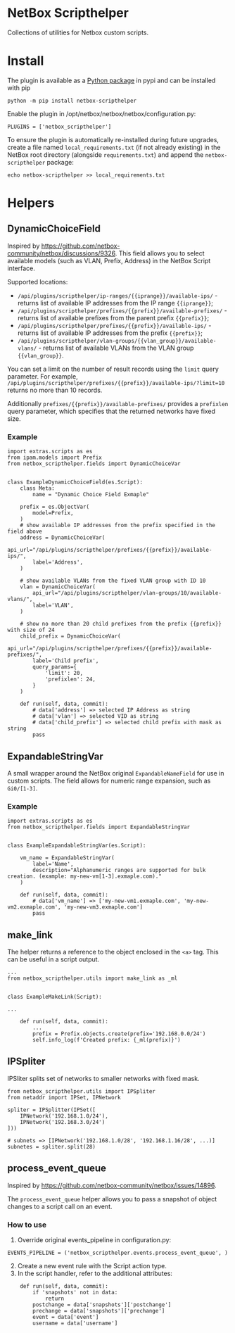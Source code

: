 # NetBox Scripthelper

Collections of utilities for Netbox custom scripts.

# Install
The plugin is available as a [Python package](https://pypi.org/project/netbox-scripthelper/) in pypi and can be installed with pip
```
python -m pip install netbox-scripthelper
```

Enable the plugin in /opt/netbox/netbox/netbox/configuration.py:
```
PLUGINS = ['netbox_scripthelper']
```

To ensure the plugin is automatically re-installed during future upgrades, create a file named `local_requirements.txt` (if not already existing) in the NetBox root directory (alongside `requirements.txt`) and append the `netbox-scripthelper` package:

```no-highlight
echo netbox-scripthelper >> local_requirements.txt
```

# Helpers

## DynamicChoiceField

Inspired by https://github.com/netbox-community/netbox/discussions/9326.
This field allows you to select available models (such as VLAN, Prefix, Address) in the NetBox Script interface.

Supported locations:

* `/api/plugins/scripthelper/ip-ranges/{{iprange}}/available-ips/` - returns list of available IP addresses from the IP range `{{iprange}}`;
* `/api/plugins/scripthelper/prefixes/{{prefix}}/available-prefixes/` - returns list of available prefixes from the parent prefix `{{prefix}}`;
* `/api/plugins/scripthelper/prefixes/{{prefix}}/available-ips/` - returns list of available IP addresses from the prefix `{{prefix}}`;
* `/api/plugins/scripthelper/vlan-groups/{{vlan_group}}/available-vlans/` - returns list of available VLANs from the VLAN group `{{vlan_group}}`.

You can set a limit on the number of result records using the `limit` query parameter. For example, `/api/plugins/scripthelper/prefixes/{{prefix}}/available-ips/?limit=10` returns no more than 10 records.

Additionally `prefixes/{{prefix}}/available-prefixes/` provides a `prefixlen` query parameter, which specifies that the returned networks have fixed size.

### Example

```
import extras.scripts as es
from ipam.models import Prefix
from netbox_scripthelper.fields import DynamicChoiceVar


class ExampleDynamicChoiceField(es.Script):
    class Meta:
        name = "Dynamic Choice Field Exmaple"

    prefix = es.ObjectVar(
        model=Prefix,
    )
    # show available IP addresses from the prefix specified in the field above
    address = DynamicChoiceVar(
        api_url="/api/plugins/scripthelper/prefixes/{{prefix}}/available-ips/",
        label='Address',
    )
    
    # show available VLANs from the fixed VLAN group with ID 10
    vlan = DynamicChoiceVar(
        api_url="/api/plugins/scripthelper/vlan-groups/10/available-vlans/",
        label='VLAN',
    )
    
    # show no more than 20 child prefixes from the prefix {{prefix}} with size of 24
    child_prefix = DynamicChoiceVar(
        api_url="/api/plugins/scripthelper/prefixes/{{prefix}}/available-prefixes/",
        label='Child prefix',
        query_params={
            'limit': 20,
            'prefixlen': 24,
        }
    )

    def run(self, data, commit):
        # data['address'] => selected IP Address as string
        # data['vlan'] => selected VID as string
        # data['child_prefix'] => selected child prefix with mask as string
        pass

```

## ExpandableStringVar

A small wrapper around the NetBox original `ExpandableNameField` for use in custom scripts. The field allows for numeric range expansion, such as `Gi0/[1-3]`. 


### Example

```
import extras.scripts as es
from netbox_scripthelper.fields import ExpandableStringVar


class ExampleExpandableStringVar(es.Script):

    vm_name = ExpandableStringVar(
        label='Name',
        description="Alphanumeric ranges are supported for bulk creation. (example: my-new-vm[1-3].exmaple.com)."
    )

    def run(self, data, commit):
        # data['vm_name'] => ['my-new-vm1.exmaple.com', 'my-new-vm2.exmaple.com', 'my-new-vm3.exmaple.com']
        pass

```

## make_link

The helper returns a reference to the object enclosed in the `<a>` tag. This can be useful in a script output.

```
...
from netbox_scripthelper.utils import make_link as _ml


class ExampleMakeLink(Script):

...

    def run(self, data, commit):
        ...
        prefix = Prefix.objects.create(prefix='192.168.0.0/24')
        self.info_log(f'Created prefix: {_ml(prefix)}')

```

## IPSpliter

IPSliter splits set of networks to smaller networks with fixed mask.

```
from netbox_scripthelper.utils import IPSpliter
from netaddr import IPSet, IPNetwork

spliter = IPSplitter(IPSet([
    IPNetwork('192.168.1.0/24'),
    IPNetwork('192.168.3.0/24')
]))

# subnets => [IPNetwork('192.168.1.0/28', '192.168.1.16/28', ...)]
subnetes = spliter.split(28)
```

## process_event_queue

Inspired by https://github.com/netbox-community/netbox/issues/14896.

The `process_event_queue` helper allows you to pass a snapshot of object changes to a script call on an event.

### How to use

1. Override original events_pipeline in configuration.py:
```
EVENTS_PIPELINE = ('netbox_scripthelper.events.process_event_queue', )
```

2. Create a new event rule with the Script action type.
3. In the script handler, refer to the additional attributes:
```
    def run(self, data, commit):
        if 'snapshots' not in data:
            return
        postchange = data['snapshots']['postchange']
        prechange = data['snapshots']['prechange']
        event = data['event']
        username = data['username']

```

